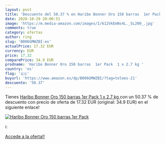 ```yaml
---
layout: post
title: 'Descuento del 50.37 % en Haribo Bonner Oro 150 barras  1er Pack  '
date: 2020-10-29 20:00:51
image: 'https://m.media-amazon.com/images/I/612VkEmNs4L._SL200_.jpg'
comments: true
category: ofertas
author: ring
slug: 'B006GMWZBI-es'
actualPrice: 17.32 EUR
currency: EUR
price: 17.32
comparePrice: 34.9 EUR
prodname: 'Haribo Bonner Oro 150 barras  1er Pack  1 x 2.7 kg '
country: 'es'
flag: '🇪🇸'
buyurl: 'https://www.amazon.es/dp/B006GMWZBI/?tag=tolees-21'
descuento: '50.37'
---
```


Tienes [Haribo Bonner Oro 150 barras  1er Pack  1 x 2.7 kg ](https://www.amazon.es/dp/B006GMWZBI/?tag=tolees-21) con un 50.37 % de descuento con precio de oferta de 17.32 EUR (original: 34.9 EUR) en el siguiente enlace!

[![Haribo Bonner Oro 150 barras  1er Pack  ](https://m.media-amazon.com/images/I/612VkEmNs4L._SL200_.jpg)](https://www.amazon.es/dp/B006GMWZBI/?tag=tolees-21)

ℹ️:


[Accede a la oferta!!](https://www.amazon.es/dp/B006GMWZBI/?tag=tolees-21)

